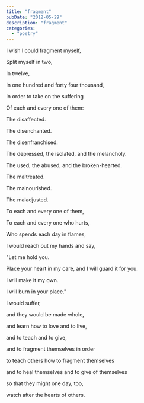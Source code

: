 ```yaml
---
title: "fragment"
pubDate: "2012-05-29"
description: "fragment"
categories:
  - "poetry"
---
```


I wish I could fragment myself,

Split myself in two,

In twelve,

In one hundred and forty four thousand,

In order to take on the suffering

Of each and every one of them:

The disaffected.

The disenchanted.

The disenfranchised.

The depressed, the isolated, and the melancholy.

The used, the abused, and the broken-hearted.

The maltreated.

The malnourished.

The maladjusted.

To each and every one of them,

To each and every one who hurts,

Who spends each day in flames,

I would reach out my hands and say,

"Let me hold you.

Place your heart in my care, and I will guard it for you.

I will make it my own.

I will burn in your place."

I would suffer,

and they would be made whole,

and learn how to love and to live,

and to teach and to give,

and to fragment themselves in order

to teach others how to fragment themselves

and to heal themselves and to give of themselves

so that they might one day, too,

watch after the hearts of others.

